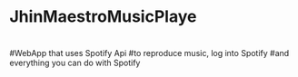 # JhinMaestroMusicPlaye
#
#WebApp that uses Spotify Api
#to reproduce music, log into Spotify
#and everything you can do with Spotify
